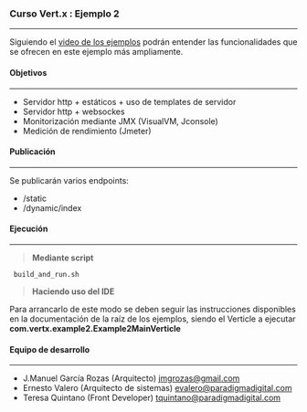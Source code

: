 ### **Curso Vert.x : Ejemplo 2**
--------
Siguiendo el [video de los ejemplos](https://www.youtube.com/watch?v=pVsmdwgaUWE) podrán entender las funcionalidades que se ofrecen en este ejemplo más ampliamente. 


#### **Objetivos**
--------
- Servidor http + estáticos + uso de templates de servidor
- Servidor http + websockes
- Monitorización mediante JMX (VisualVM, Jconsole)
- Medición de rendimiento (Jmeter)


#### **Publicación**
--------
Se publicarán varios endpoints:

- /static
- /dynamic/index


#### **Ejecución**
--------

>**Mediante script**

```
 build_and_run.sh
```

>**Haciendo uso del IDE**

Para arrancarlo de este modo se deben seguir las instrucciones disponibles en la documentación de la raíz de los ejemplos, siendo el Verticle a ejecutar **com.vertx.example2.Example2MainVerticle**

#### **Equipo de desarrollo** 
--------

 - J.Manuel García Rozas (Arquitecto) jmgrozas@gmail.com 
 - Ernesto Valero (Arquitecto de sistemas) evalero@paradigmadigital.com
 - Teresa Quintano (Front Developer) tquintano@paradigmadigital.com
